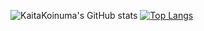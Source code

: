 ![KaitaKoinuma's GitHub stats](https://github-readme-stats.vercel.app/api?username=KaitaKoinuma&count_private=true&theme=tokyonight)
[![Top Langs](https://github-readme-stats.vercel.app/api/top-langs/?username=KaitaKoinuma)](https://github.com/anuraghazra/github-readme-stats)
